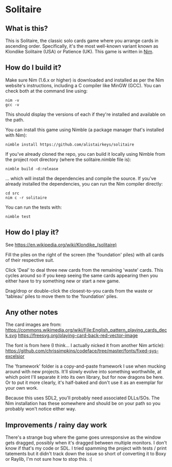 # Solitaire
## What is this?
This is Solitaire, the classic solo cards game where you arrange cards in
ascending order.  Specifically, it's the most well-known variant known as
Klondike Solitaire (USA) or Patience (UK).  This game is written in
[Nim](https://nim-lang.org).

## How do I build it?
Make sure Nim (1.6.x or higher) is downloaded and installed as per the Nim
website's instructions, including a C compiler like MinGW (GCC). You can
check both at the command line using:

    nim -v
    gcc -v

This should display the versions of each if they're installed and available on
the path.

You can install this game using Nimble (a package manager that's installed with
Nim):

    nimble install https://github.com/alistairkeys/solitaire

If you've already cloned the repo, you can build it locally using Nimble from
the project root directory (where the solitaire.nimble file is):

    nimble build -d:release

... which will install the dependencies and compile the source. If you've
already installed the dependencies, you can run the Nim compiler directly:

    cd src
    nim c -r solitaire

You can run the tests with:

    nimble test

## How do I play it?
See https://en.wikipedia.org/wiki/Klondike_(solitaire)

Fill the piles on the right of the screen (the 'foundation' piles) with all
cards of their respective suit.

Click 'Deal' to deal three new cards from the remaining 'waste' cards.  This
cycles around so if you keep seeing the same cards appearing then you either
have to try something new or start a new game.

Drag/drop or double-click the closest-to-you cards from the waste or 'tableau'
piles to move them to the 'foundation' piles.

## Any other notes
The card images are from:
https://commons.wikimedia.org/wiki/File:English_pattern_playing_cards_deck.svg
https://freesvg.org/playing-card-back-red-vector-image

The font is from here (I think... I actually nicked it from another Nim
article):
https://github.com/chrissimpkins/codeface/tree/master/fonts/fixed-sys-excelsior

The 'framework' folder is a copy-and-paste framework I use when mucking around
with new projects.  It'll slowly evolve into something worthwhile, at which
point I'll separate it into its own library, but for now dragons be here.  Or
to put it more clearly, it's half-baked and don't use it as an exemplar for
your own work.

Because this uses SDL2, you'll probably need associated DLLs/SOs.  The Nim
installation has these somewhere and should be on your path so you probably
won't notice either way.

## Improvements / rainy day work
There's a strange bug where the game goes unresponsive as the window gets
dragged, possibly when it's dragged between multiple monitors.  I don't know
if that's my code or SDL.  I tried spamming the project with tests / print
tatements but it didn't track down the issue so short of converting it to
Boxy or Raylib, I'm not sure how to stop this. :(
